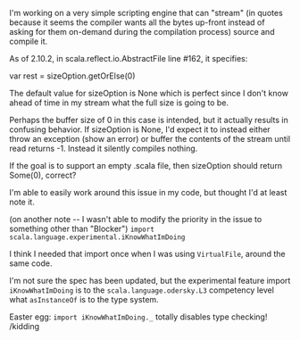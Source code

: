 I'm working on a very simple scripting engine that can "stream" (in quotes because it seems the compiler wants all the bytes up-front instead of asking for them on-demand during the compilation process) source and compile it.

As of 2.10.2, in scala.reflect.io.AbstractFile line #162, it specifies:

var rest = sizeOption.getOrElse(0)

The default value for sizeOption is None which is perfect since I don't know ahead of time in my stream what the full size is going to be.

Perhaps the buffer size of 0 in this case is intended, but it actually results in confusing behavior. If sizeOption is None, I'd expect it to instead either throw an exception (show an error) or buffer the contents of the stream until read returns -1. Instead it silently compiles nothing.

If the goal is to support an empty .scala file, then sizeOption should return Some(0), correct?

I'm able to easily work around this issue in my code, but thought I'd at least note it.

(on another note -- I wasn't able to modify the priority in the issue to something other than "Blocker")
`import scala.language.experimental.iKnowWhatImDoing`

I think I needed that import once when I was using `VirtualFile`, around the same code.

I'm not sure the spec has been updated, but the experimental feature import `iKnowWhatImDoing` is to the `scala.language.odersky.L3` competency level what `asInstanceOf` is to the type system.

Easter egg: `import iKnowWhatImDoing._` totally disables type checking! /kidding
